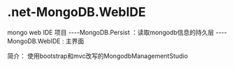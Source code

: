 .net-MongoDB.WebIDE
================
mongo web IDE 项目
----MongoDB.Persist ：读取mongodb信息的持久层
----MongoDB.WebIDE : 主界面

简介：
使用bootstrap和mvc改写的MongodbManagementStudio
